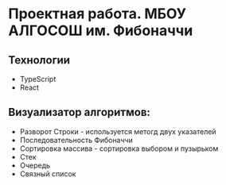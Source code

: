 # Проектная работа. МБОУ АЛГОСОШ им. Фибоначчи

## Технологии
* TypeScript
* React

## Визуализатор алгоритмов:
* Разворот Строки - используется метогд двух указателей
* Последовательность Фибоначчи
* Сортировка массива - сортировка выбором и пузырьком
* Стек
* Очередь
* Связный список
